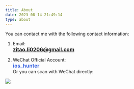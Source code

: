 ```yaml
---
title: About
date: 2023-08-14 21:49:14
type: about
---
```

You can contact me with the following contact information:     

1. Email:    
<font size=3 color=#4169E1>**zitao.li0206@gmail.com**</font>     

2. WeChat Official Account:    
<font size=3 color=#4169E1>**ios_hunter**</font>    
Or you can scan with WeChat directly:     
<div align=left>
<image src="images/qrcode.bmp">
</div>   
 

